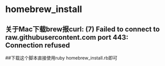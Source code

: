 # homebrew_install
## 关于Mac下载brew报curl: (7) Failed to connect to raw.githubusercontent.com port 443: Connection refused
##下载这个脚本直接使用ruby homebrew_install.rb即可
